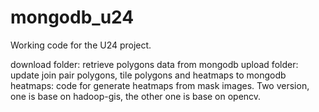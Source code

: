 # mongodb_u24

Working code for the U24 project. 

download folder: retrieve polygons data from mongodb
upload folder: update join pair polygons, tile polygons and heatmaps to mongodb
heatmaps: code for generate heatmaps from mask images. Two version, one is base on hadoop-gis, the other one is base on opencv.

